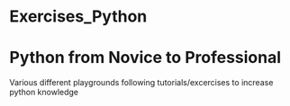 # Exercises_Python

# Python from Novice to Professional 

Various different playgrounds following tutorials/excercises to increase python knowledge 

